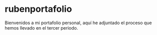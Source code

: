 # rubenportafolio
 Bienvenidos a mi portafolio personal, aquí he adjuntado el proceso que hemos llevado en el tercer periodo.
